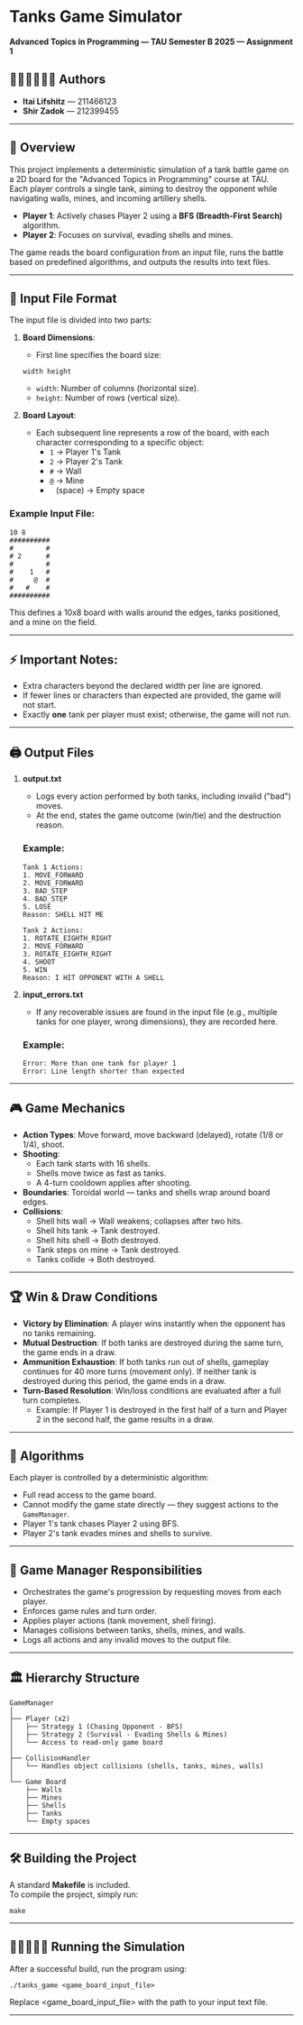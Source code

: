 # Tanks Game Simulator
**Advanced Topics in Programming — TAU Semester B 2025 — Assignment 1**

## 👩🏻‍💻👨🏼‍💻 Authors
- **Itai Lifshitz** — 211466123  
- **Shir Zadok** — 212399455

---

## 📄 Overview
This project implements a deterministic simulation of a tank battle game on a 2D board for the "Advanced Topics in Programming" course at TAU.  
Each player controls a single tank, aiming to destroy the opponent while navigating walls, mines, and incoming artillery shells.

- **Player 1**: Actively chases Player 2 using a **BFS (Breadth-First Search)** algorithm.
- **Player 2**: Focuses on survival, evading shells and mines.

The game reads the board configuration from an input file, runs the battle based on predefined algorithms, and outputs the results into text files.

---

## 🔣 Input File Format

The input file is divided into two parts:
1. **Board Dimensions**:  
   - First line specifies the board size:
   ```
   width height
   ```
   - `width`: Number of columns (horizontal size).
   - `height`: Number of rows (vertical size).

2. **Board Layout**:  
   - Each subsequent line represents a row of the board, with each character corresponding to a specific object:
     - `1` → Player 1's Tank
     - `2` → Player 2's Tank
     - `#` → Wall
     - `@` → Mine
     - ` ` (space) → Empty space

### Example Input File:
```
10 8
##########
#        #
# 2      #
#        #
#    1   #
#     @  #
#   #    #
##########
```
This defines a 10x8 board with walls around the edges, tanks positioned, and a mine on the field.

---

## ⚡ Important Notes:
- Extra characters beyond the declared width per line are ignored.
- If fewer lines or characters than expected are provided, the game will not start.
- Exactly **one** tank per player must exist; otherwise, the game will not run.

---

## 🖨️ Output Files

1. **output.txt**
   - Logs every action performed by both tanks, including invalid ("bad") moves.
   - At the end, states the game outcome (win/tie) and the destruction reason.

   ### Example:
   ```
   Tank 1 Actions:
   1. MOVE_FORWARD
   2. MOVE_FORWARD
   3. BAD_STEP
   4. BAD_STEP
   5. LOSE
   Reason: SHELL HIT ME

   Tank 2 Actions:
   1. ROTATE_EIGHTH_RIGHT
   2. MOVE_FORWARD
   3. ROTATE_EIGHTH_RIGHT
   4. SHOOT
   5. WIN
   Reason: I HIT OPPONENT WITH A SHELL
   ```

2. **input_errors.txt**
   - If any recoverable issues are found in the input file (e.g., multiple tanks for one player, wrong dimensions), they are recorded here.

   ### Example:
   ```
   Error: More than one tank for player 1
   Error: Line length shorter than expected
   ```

---

## 🎮 Game Mechanics

- **Action Types**: Move forward, move backward (delayed), rotate (1/8 or 1/4), shoot.
- **Shooting**:
  - Each tank starts with 16 shells.
  - Shells move twice as fast as tanks.
  - A 4-turn cooldown applies after shooting.
- **Boundaries**: Toroidal world — tanks and shells wrap around board edges.
- **Collisions**:
  - Shell hits wall → Wall weakens; collapses after two hits.
  - Shell hits tank → Tank destroyed.
  - Shell hits shell → Both destroyed.
  - Tank steps on mine → Tank destroyed.
  - Tanks collide → Both destroyed.

---

## 🏆 Win & Draw Conditions

- **Victory by Elimination**: A player wins instantly when the opponent has no tanks remaining.
- **Mutual Destruction**: If both tanks are destroyed during the same turn, the game ends in a draw.
- **Ammunition Exhaustion**: If both tanks run out of shells, gameplay continues for 40 more turns (movement only). If neither tank is destroyed during this period, the game ends in a draw.
- **Turn-Based Resolution**: Win/loss conditions are evaluated after a full turn completes.
  - Example: If Player 1 is destroyed in the first half of a turn and Player 2 in the second half, the game results in a draw.

---

## 🧠 Algorithms

Each player is controlled by a deterministic algorithm:
- Full read access to the game board.
- Cannot modify the game state directly — they suggest actions to the `GameManager`.
- Player 1's tank chases Player 2 using BFS.
- Player 2's tank evades mines and shells to survive.

---

## 👾 Game Manager Responsibilities

- Orchestrates the game's progression by requesting moves from each player.
- Enforces game rules and turn order.
- Applies player actions (tank movement, shell firing).
- Manages collisions between tanks, shells, mines, and walls.
- Logs all actions and any invalid moves to the output file.

---

## 🏛️ Hierarchy Structure

```
GameManager
│
├── Player (x2)
│   ├── Strategy 1 (Chasing Opponent - BFS)
│   ├── Strategy 2 (Survival - Evading Shells & Mines)
│   └── Access to read-only game board
│
├── CollisionHandler
│   └── Handles object collisions (shells, tanks, mines, walls)
│
└── Game Board
    ├── Walls
    ├── Mines
    ├── Shells
    ├── Tanks
    └── Empty spaces
```

---

## 🛠️ Building the Project

A standard **Makefile** is included.  
To compile the project, simply run:
```
make
```

---

## 🏃🏻‍♀️🏃🏼 Running the Simulation

After a successful build, run the program using:
```
./tanks_game <game_board_input_file>
```
Replace <game_board_input_file> with the path to your input text file.

---